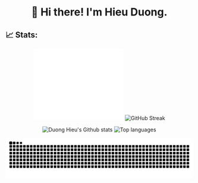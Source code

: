 <h1 align="center">👋 Hi there! I'm Hieu Duong.</h1>

## 📈 Stats:

<p align="center">
  <img width="48%" src="./github-metrics.svg" alt="Metrics"/>
  <img width="48%" src="https://streak-stats.demolab.com/?user=duonghieu0712z&theme=tokyonight" alt="GitHub Streak"/>
</p>

<p align="center">
  <img height="192px" src="https://github-readme-stats.vercel.app/api?username=duonghieu0712z&theme=transparent&show_icons=true" alt="Duong Hieu's Github stats"/>
  <img height="192px" src="https://github-readme-stats.vercel.app/api/top-langs?username=duonghieu0712z&layout=compact&theme=transparent" alt="Top languages"/>
</p>

<p align="center">
  <picture>
    <source media="(prefers-color-scheme: dark)" srcset="https://raw.githubusercontent.com/duonghieu0712z/duonghieu0712z/output/github-snake-dark.svg">
    <source media="(prefers-color-scheme: light)" srcset="https://raw.githubusercontent.com/duonghieu0712z/duonghieu0712z/output/github-snake.svg">
    <img alt="github contribution grid snake animation" src="https://raw.githubusercontent.com/duonghieu0712z/duonghieu0712z/output/github-snake.svg">
  </picture>
</p>
